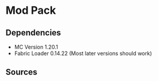 # Mod Pack
## Dependencies
* MC Version 1.20.1
* Fabric Loader 0.14.22 (Most later versions should work)
## Sources
